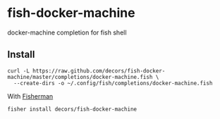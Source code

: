 # fish-docker-machine

docker-machine completion for fish shell

## Install

```fish
curl -L https://raw.github.com/decors/fish-docker-machine/master/completions/docker-machine.fish \
  --create-dirs -o ~/.config/fish/completions/docker-machine.fish
```

With [Fisherman](https://github.com/fisherman/fisherman)

```fish
fisher install decors/fish-docker-machine
```
